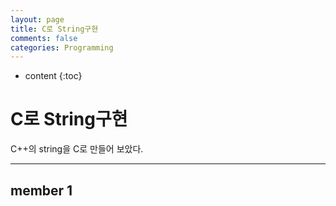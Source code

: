 ```yaml
---
layout: page
title: C로 String구현
comments: false
categories: Programming
---
```


* content
{:toc}

# C로 String구현

C++의 string을 C로 만들어 보았다.

______

## member 1

